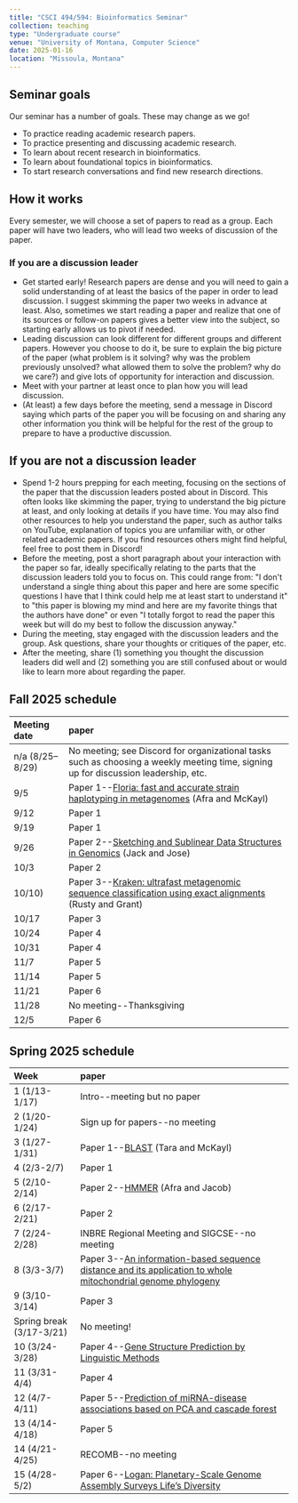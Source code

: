 ```yaml
---
title: "CSCI 494/594: Bioinformatics Seminar"
collection: teaching
type: "Undergraduate course"
venue: "University of Montana, Computer Science"
date: 2025-01-16
location: "Missoula, Montana"
---
```


## Seminar goals

Our seminar has a number of goals. These may change as we go!
* To practice reading academic research papers.
* To practice presenting and discussing academic research.
* To learn about recent research in bioinformatics.
* To learn about foundational topics in bioinformatics.
* To start research conversations and find new research directions.

## How it works

Every semester, we will choose a set of papers to read as a group. Each paper
will have two leaders, who will lead two weeks of discussion of the paper.

### If you are a discussion leader

* Get started early! Research papers are dense and you will need to gain a
    solid understanding of at least the basics of the paper in order to lead
    discussion. I suggest skimming the paper two weeks in advance at least.
    Also, sometimes we start reading a paper and realize that one of its
    sources or follow-on papers gives a better view into the subject, so
    starting early allows us to pivot if needed.
* Leading discussion can look different for different groups and different
    papers. However you choose to do it, be sure to explain the big picture of
    the paper (what problem is it solving? why was the problem previously
    unsolved? what allowed them to solve the problem? why do we care?) and give
    lots of opportunity for interaction and discussion.
* Meet with your partner at least once to plan how you will lead
    discussion.
* (At least) a few days before the meeting, send a message in Discord saying which
    parts of the paper you will be focusing on and sharing any other
    information you think will be helpful for the rest of the group to prepare
    to have a productive discussion.

## If you are not a discussion leader

* Spend 1-2 hours prepping for each meeting, focusing on the sections of the
    paper that the
    discussion leaders posted about in Discord. This often looks like skimming the
    paper, trying to understand the big picture at least, and only looking at
    details if you have time. You may also find other resources to help you
    understand the paper, such as author talks on YouTube, explanation of topics you are
    unfamiliar with, or other related academic papers. If you find resources others might find
    helpful, feel free to post them in Discord!
* Before the meeting, post a short paragraph about your interaction with the
    paper so far, ideally specifically relating to the parts that the
    discussion leaders told you to focus on. This could range from: "I don't understand a single thing
    about this paper and here are some specific questions I have that I think
    could help me at least start to understand it" to "this paper is
    blowing my mind and here are my favorite things that the authors have done" or even "I totally forgot
    to read the paper this week but will do my best to follow the discussion
    anyway."
* During the meeting, stay engaged with the discussion leaders and the group.
    Ask questions, share your thoughts or critiques of the paper, etc.
* After the meeting, share (1) something you thought the discussion leaders did
    well and (2) something you are still confused about or would like to learn
    more about regarding the paper.

## Fall 2025 schedule

| Meeting date|paper|
|:---|:---|
| n/a (8/25–8/29) |No meeting; see Discord for organizational tasks such as choosing a weekly meeting time, signing up for discussion leadership, etc.|
|9/5 |Paper 1--[Floria: fast and accurate strain haplotyping in metagenomes](https://academic.oup.com/bioinformatics/article/40/Supplement_1/i30/7700908) (Afra and McKayl)|
|9/12 |Paper 1|
|9/19 |Paper 1|
|9/26|Paper 2--[Sketching and Sublinear Data Structures in Genomics](https://www.annualreviews.org/content/journals/10.1146/annurev-biodatasci-072018-021156) (Jack and Jose)|
|10/3 |Paper 2|
|10/10) |Paper 3--[Kraken: ultrafast metagenomic sequence classification using exact alignments](https://genomebiology.biomedcentral.com/articles/10.1186/gb-2014-15-3-r46) (Rusty and Grant)|
|10/17 |Paper 3|
|10/24 |Paper 4|
|10/31|Paper 4|
|11/7|Paper 5|
|11/14 |Paper 5|
|11/21 |Paper 6|
|11/28 |No meeting--Thanksgiving|
|12/5 |Paper 6|

## Spring 2025 schedule


| Week |paper |
|:---|:---|
| 1 (1/13-1/17) |Intro--meeting but no paper|
| 2 (1/20-1/24) |Sign up for papers--no meeting|
| 3 (1/27-1/31) |Paper 1--[BLAST](https://www.biostat.wisc.edu/bmi576/papers/blast.pdf) (Tara and McKayl)|
| 4 (2/3-2/7)   |Paper 1|
| 5 (2/10-2/14) |Paper 2--[HMMER](https://lgw2.github.io/teaching/bioinfo-seminar/papers/Profile_HMM.pdf) (Afra and Jacob)|
| 6 (2/17-2/21) |Paper 2|
| 7 (2/24-2/28) |INBRE Regional Meeting and SIGCSE--no meeting|
| 8 (3/3-3/7)   |Paper 3--[An information-based sequence distance and its application to whole mitochondrial genome phylogeny](https://lgw2.github.io/teaching/bioinfo-seminar/papers/info_theory.pdf)|
| 9 (3/10-3/14) |Paper 3|
| Spring break (3/17-3/21) |No meeting!|
| 10 (3/24-3/28) |Paper 4--[Gene Structure Prediction by Linguistic Methods](https://lgw2.github.io/teaching/bioinfo-seminar/papers/linguistic_methods.pdf)|
| 11 (3/31-4/4)  |Paper 4|
| 12 (4/7-4/11)  |Paper 5--[Prediction of miRNA-disease associations based on PCA and cascade forest](https://bmcbioinformatics.biomedcentral.com/articles/10.1186/s12859-024-05999-w)|
| 13 (4/14-4/18) |Paper 5|
| 14 (4/21-4/25) |RECOMB--no meeting|
| 15 (4/28-5/2)  |Paper 6--[Logan: Planetary-Scale Genome Assembly Surveys Life’s Diversity](https://www.biorxiv.org/content/10.1101/2024.07.30.605881v1.full.pdf)|
